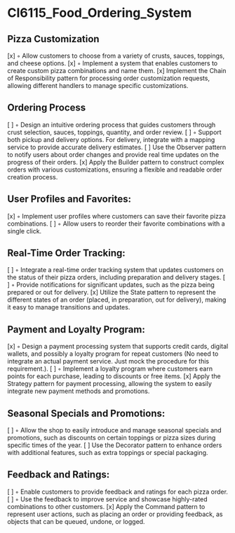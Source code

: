 # CI6115_Food_Ordering_System

## Pizza Customization

[x] ◦ Allow customers to choose from a variety of crusts, sauces, toppings, and cheese options.
[x] ◦ Implement a system that enables customers to create custom pizza combinations and name them.
[x] Implement the Chain of Responsibility pattern for processing order customization requests, allowing different handlers to manage specific customizations.

## Ordering Process

[ ] ◦ Design an intuitive ordering process that guides customers through crust selection, sauces, toppings, quantity, and order review.
[ ] ◦ Support both pickup and delivery options. For delivery, integrate with a mapping service to provide accurate delivery estimates.
[ ] Use the Observer pattern to notify users about order changes and provide real time updates on the progress of their orders.
[x] Apply the Builder pattern to construct complex orders with various customizations, ensuring a flexible and readable order creation process.

## User Profiles and Favorites:

[x] ◦ Implement user profiles where customers can save their favorite pizza combinations.
[ ] ◦ Allow users to reorder their favorite combinations with a single click.

## Real-Time Order Tracking:

[ ] ◦ Integrate a real-time order tracking system that updates customers on the status of their pizza orders, including preparation and delivery stages.
[ ] ◦ Provide notifications for significant updates, such as the pizza being prepared or out for delivery.
[x] Utilize the State pattern to represent the different states of an order (placed, in preparation, out for delivery), making it easy to manage transitions and updates.

## Payment and Loyalty Program:

[x] ◦ Design a payment processing system that supports credit cards, digital wallets, and possibly a loyalty program for repeat customers (No need to integrate an actual payment service. Just mock the procedure for this requirement.).
[ ] ◦ Implement a loyalty program where customers earn points for each purchase, leading to discounts or free items.
[x] Apply the Strategy pattern for payment processing, allowing the system to easily integrate new payment methods and promotions.

## Seasonal Specials and Promotions:

[ ] ◦ Allow the shop to easily introduce and manage seasonal specials and promotions, such as discounts on certain toppings or pizza sizes during specific times of the year.
[ ] Use the Decorator pattern to enhance orders with additional features, such as extra toppings or special packaging.

## Feedback and Ratings:

[ ] ◦ Enable customers to provide feedback and ratings for each pizza order.
[ ] ◦ Use the feedback to improve service and showcase highly-rated combinations to other customers.
[x] Apply the Command pattern to represent user actions, such as placing an order or providing feedback, as objects that can be queued, undone, or logged.
